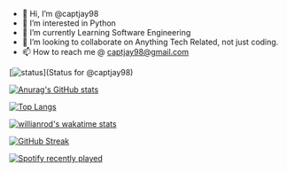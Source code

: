- 👋 Hi, I’m @captjay98
- 👀 I’m interested in Python
- 🌱 I’m currently Learning Software Engineering
- 💞️ I’m looking to collaborate on Anything Tech Related, not just coding.
- 📫 How to reach me @ captjay98@gmail.com

<!---
captjay98/captjay98 is a ✨ special ✨ repository because its `README.md` (this file) appears on your GitHub profile.
You can click the Preview link to take a look at your changes.
--->
[![status](https://badge.stateful.com/captjay98/status.svg)](Status for @captjay98)

[![Anurag's GitHub stats](https://github-readme-stats.vercel.app/api?username=captjay98&theme=tokyonight)](https://github.com/captjay98/github-readme-stats)

[![Top Langs](https://github-readme-stats.vercel.app/api/top-langs/?username=captjay98)](https://github.com/captjay98/github-readme-stats)

[![willianrod's wakatime stats](https://github-readme-stats.vercel.app/api/wakatime?username=captjay98&layout=compact)](https://github.com/anuraghazra/github-readme-stats)

[![GitHub Streak](https://github-readme-streak-stats.herokuapp.com/?user=captjay98&theme=highcontrast)](https://git.io/streak-stats)

[![Spotify recently played](https://spotify-recently-played-readme.vercel.app/api?user=captjay98)](https://open.spotify.com/user/9fseiifs91xr5x6widc4by28o?si=43735987ecd34e36)




